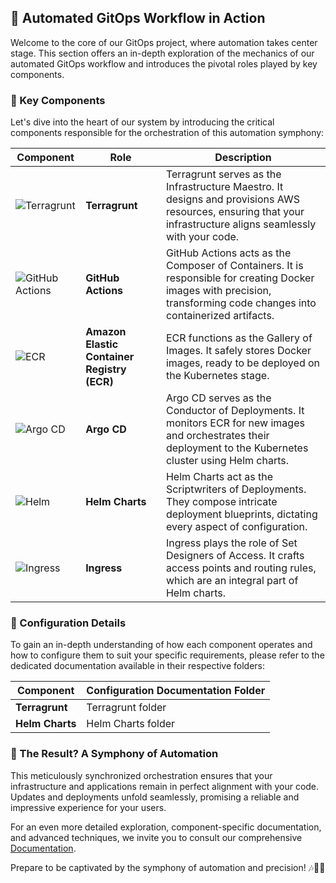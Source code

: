 ## 🚀 Automated GitOps Workflow in Action

Welcome to the core of our GitOps project, where automation takes center stage. This section offers an in-depth exploration of the mechanics of our automated GitOps workflow and introduces the pivotal roles played by key components.

### 🧰 Key Components

Let's dive into the heart of our system by introducing the critical components responsible for the orchestration of this automation symphony:

| Component                | Role                                                   | Description                                                  |
|--------------------------|--------------------------------------------------------|--------------------------------------------------------------|
| ![Terragrunt](https://example.com/terragrunt.png) | **Terragrunt** | Terragrunt serves as the Infrastructure Maestro. It designs and provisions AWS resources, ensuring that your infrastructure aligns seamlessly with your code. |
| ![GitHub Actions](https://example.com/github-actions.png) | **GitHub Actions** | GitHub Actions acts as the Composer of Containers. It is responsible for creating Docker images with precision, transforming code changes into containerized artifacts. |
| ![ECR](https://example.com/ecr.png) | **Amazon Elastic Container Registry (ECR)** | ECR functions as the Gallery of Images. It safely stores Docker images, ready to be deployed on the Kubernetes stage. |
| ![Argo CD](https://example.com/argo-cd.png) | **Argo CD** | Argo CD serves as the Conductor of Deployments. It monitors ECR for new images and orchestrates their deployment to the Kubernetes cluster using Helm charts. |
| ![Helm](https://example.com/helm.png) | **Helm Charts** | Helm Charts act as the Scriptwriters of Deployments. They compose intricate deployment blueprints, dictating every aspect of configuration. |
| ![Ingress](https://example.com/ingress.png) | **Ingress** | Ingress plays the role of Set Designers of Access. It crafts access points and routing rules, which are an integral part of Helm charts. |

### 📜 Configuration Details

To gain an in-depth understanding of how each component operates and how to configure them to suit your specific requirements, please refer to the dedicated documentation available in their respective folders:

| Component                | Configuration Documentation Folder |
|--------------------------|-----------------------------------|
| **Terragrunt** | Terragrunt folder |
| **Helm Charts** | Helm Charts folder |

### 🚀 The Result? A Symphony of Automation

This meticulously synchronized orchestration ensures that your infrastructure and applications remain in perfect alignment with your code. Updates and deployments unfold seamlessly, promising a reliable and impressive experience for your users.

For an even more detailed exploration, component-specific documentation, and advanced techniques, we invite you to consult our comprehensive [Documentation](link-to-documentation).

Prepare to be captivated by the symphony of automation and precision! 🎶🌟🚀

